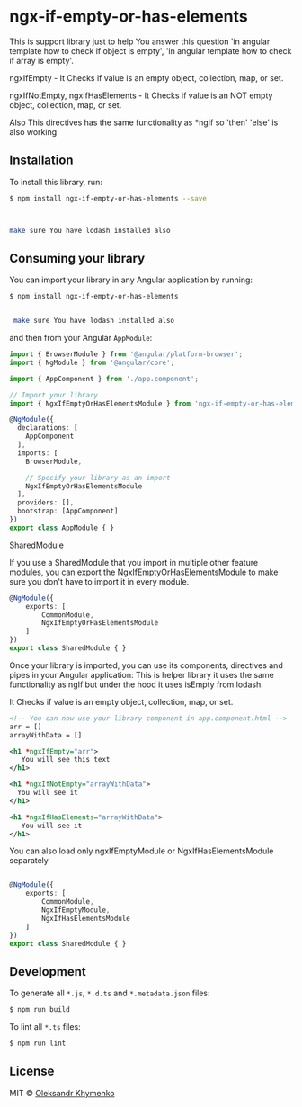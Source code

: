 # ngx-if-empty-or-has-elements
This is support library just to help You answer this question 'in angular template how to check if object is empty', 'in angular template how to check if array is empty'.

ngxIfEmpty - It Checks if value is an empty object, collection, map, or set.

ngxIfNotEmpty, ngxIfHasElements - It Checks if value is an NOT empty object, collection, map, or set.

Also This directives has the same functionality as *ngIf so 'then' 'else' is also working

## Installation

To install this library, run:

```bash
$ npm install ngx-if-empty-or-has-elements --save



make sure You have lodash installed also
```

## Consuming your library

You can import your library in any Angular application by running:

```bash
$ npm install ngx-if-empty-or-has-elements


 make sure You have lodash installed also

```

and then from your Angular `AppModule`:

```typescript
import { BrowserModule } from '@angular/platform-browser';
import { NgModule } from '@angular/core';

import { AppComponent } from './app.component';

// Import your library
import { NgxIfEmptyOrHasElementsModule } from 'ngx-if-empty-or-has-elements';

@NgModule({
  declarations: [
    AppComponent
  ],
  imports: [
    BrowserModule,

    // Specify your library as an import
    NgxIfEmptyOrHasElementsModule
  ],
  providers: [],
  bootstrap: [AppComponent]
})
export class AppModule { }
```


SharedModule

If you use a SharedModule that you import in multiple other feature modules, you can export the NgxIfEmptyOrHasElementsModule to make sure you don't have to import it in every module.
```typescript
@NgModule({
    exports: [
        CommonModule,
        NgxIfEmptyOrHasElementsModule
    ]
})
export class SharedModule { }
```

Once your library is imported, you can use its components, directives and pipes in your Angular application:
This is helper library it uses the same functionality as ngIf but under the hood it uses isEmpty from lodash.

It Checks if value is an empty object, collection, map, or set.

```xml
<!-- You can now use your library component in app.component.html -->
arr = []
arrayWithData = []

<h1 *ngxIfEmpty="arr">
   You will see this text
</h1>

<h1 *ngxIfNotEmpty="arrayWithData">
  You will see it
</h1>

<h1 *ngxIfHasElements="arrayWithData">
   You will see it
</h1>
```


You can also load only ngxIfEmptyModule or NgxIfHasElementsModule separately 
```typescript

@NgModule({
    exports: [
        CommonModule,
        NgxIfEmptyModule,
        NgxIfHasElementsModule
    ]
})
export class SharedModule { }
```


## Development

To generate all `*.js`, `*.d.ts` and `*.metadata.json` files:

```bash
$ npm run build
```

To lint all `*.ts` files:

```bash
$ npm run lint
```

## License

MIT © [Oleksandr Khymenko](mailto:alexanderkhymenko@gmail.com)
